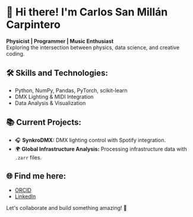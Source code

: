 # 👋 Hi there! I'm Carlos San Millán Carpintero

**Physicist | Programmer | Music Enthusiast**  
Exploring the intersection between physics, data science, and creative coding.

## 🛠️ **Skills and Technologies:**  
- Python, NumPy, Pandas, PyTorch, scikit-learn  
- DMX Lighting & MIDI Integration  
- Data Analysis & Visualization  

## 📚 **Current Projects:**  
- 🎧 **SynkroDMX:** DMX lighting control with Spotify integration.  
- 🌍 **Global Infrastructure Analysis:** Processing infrastructure data with `.zarr` files.  

## 🌐 **Find me here:**  
- [ORCID](https://orcid.org/0000-0001-7506-5552)  
- [LinkedIn](https://linkedin.com/in/carlos-san-mill%C3%A1n-carpintero-7a1428124)  

Let's collaborate and build something amazing! 🚀
